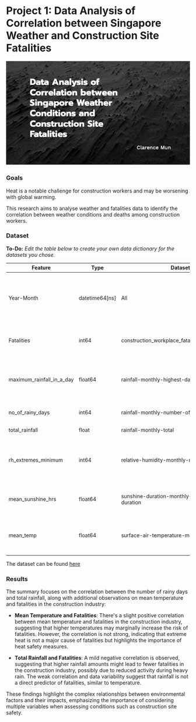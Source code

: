 # Project 1: Data Analysis of Correlation between Singapore Weather and Construction Site Fatalities

![App screenshot](screenshot.jpg)

### Goals

Heat is a notable challenge for construction workers and may be worsening with global warming.

This research aims to analyse weather and fatalities data to identify the correlation between weather conditions and deaths among construction workers.

### Dataset

**To-Do:** *Edit the table below to create your own data dictionary for the datasets you chose.*

|Feature|Type|Dataset|Description|
|---|---|---|---|
|Year-Month|datetime64[ns]|All|The month and year for the recorded data, formatted as YYYY-MM-DD.|
|Fatalities|int64|construction_workplace_fatalities_2021_to_2023|The number of construction fatalities recorded.|
|maximum_rainfall_in_a_day|float64|rainfall-monthly-highest-daily-total|The maximum rainfall recorded in a single day, in millimeters.|
|no_of_rainy_days|int64|rainfall-monthly-number-of-rain-days|The number of days with rainfall.|
|total_rainfall|float|rainfall-monthly-total|Total rainfall in mm|
|rh_extremes_minimum|int64|relative-humidity-monthly-mean|The minimum recorded extreme relative humidity, in percentage.|
|mean_sunshine_hrs|float64|sunshine-duration-monthly-mean-daily-duration|The average number of sunshine hours per day.|
|mean_temp|float64|surface-air-temperature-monthly-mean|The average temperature during the period, in degrees Celsius.|


The dataset can be found [here](../data/)

    
### Results

The summary focuses on the correlation between the number of rainy days and total rainfall, along with additional observations on mean temperature and fatalities in the construction industry:

- **Mean Temperature and Fatalities**: There's a slight positive correlation between mean temperature and fatalities in the construction industry, suggesting that higher temperatures may marginally increase the risk of fatalities. However, the correlation is not strong, indicating that extreme heat is not a major cause of fatalities but highlights the importance of heat safety measures.

- **Total Rainfall and Fatalities**: A mild negative correlation is observed, suggesting that higher rainfall amounts might lead to fewer fatalities in the construction industry, possibly due to reduced activity during heavy rain. The weak correlation and data variability suggest that rainfall is not a direct predictor of fatalities, similar to temperature.

These findings highlight the complex relationships between environmental factors and their impacts, emphasizing the importance of considering multiple variables when assessing conditions such as construction site safety.